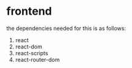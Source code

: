 # frontend

the dependencies needed for this is as follows:
1. react
2. react-dom 
3. react-scripts
4. react-router-dom